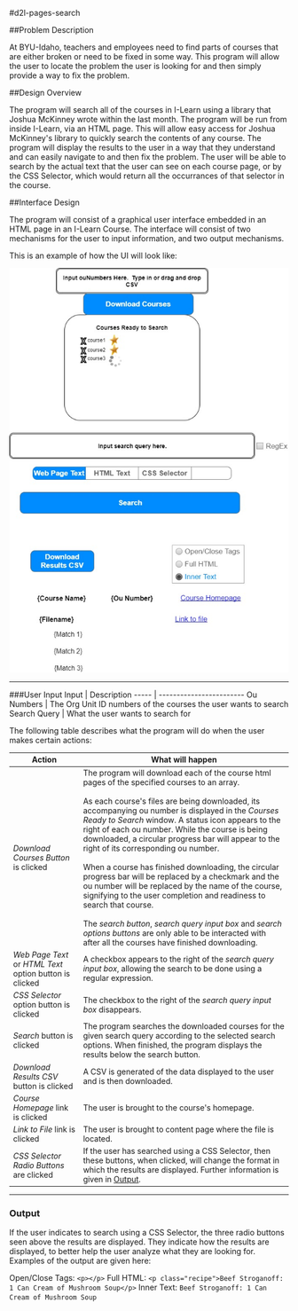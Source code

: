 #d2l-pages-search

##Problem Description

At BYU-Idaho, teachers and employees need to find parts of courses that are either broken or need to be fixed in some way.  This program will allow the user to locate the problem the user is looking for and then simply provide a way to fix the problem.

##Design Overview

The program will search all of the courses in I-Learn using a library that Joshua McKinney wrote within the last month.  The program will be run from inside I-Learn, via an HTML page.  This will allow easy access for Joshua McKinney's library to quickly search the contents of any course.  The program will display the results to the user in a way that they understand and can easily navigate to and then fix the problem.  The user will be able to search by the actual text that the user can see on each course page, or by the CSS Selector, which would return all the occurrances of that selector in the course.

##Interface Design

The program will consist of a graphical user interface embedded in an HTML page in an I-Learn Course.  The interface will consist of two mechanisms for the user to input information, and two output mechanisms.

This is an example of how the UI will look like:

![alt text](./d2l-pages-search_ui_design.jpg "UI Design Mockup")

---
###User Input
Input | Description
----- | ------------------------
Ou Numbers | The Org Unit ID numbers of the courses the user wants to search
Search Query | What the user wants to search for

The following table describes what the program will do when the user makes certain actions:

Action | What will happen
------ | -----------------------
*Download Courses Button* is clicked | The program will download each of the course html pages of the specified courses to an array.<br><br>  As each course's files are being downloaded, its accompanying ou number is displayed in the *Courses Ready to Search* window.  A status icon appears to the right of each ou number.  While the course is being downloaded, a circular progress bar will appear to the right of its corresponding ou number.<br><br>  When a course has finished downloading, the circular progress bar will be replaced by a checkmark and the ou number will be replaced by the name of the course, signifying to the user completion and readiness to search that course.<br><br>  The *search button*, *search query input box* and *search options buttons* are only able to be interacted with after all the courses have finished downloading.
*Web Page Text* or *HTML Text* option button is clicked | A checkbox appears to the right of the *search query input box*, allowing the search to be done using a regular expression.
*CSS Selector* option button is clicked | The checkbox to the right of the *search query input box* disappears.
*Search* button is clicked | The program searches the downloaded courses for the given search query according to the selected search options.  When finished, the program displays the results below the search button.
*Download Results CSV* button is clicked | A CSV is generated of the data displayed to the user and is then downloaded.
*Course Homepage* link is clicked | The user is brought to the course's homepage.
*Link to File* link is clicked | The user is brought to content page where the file is located.
*CSS Selector Radio Buttons* are clicked | If the user has searched using a CSS Selector, then these buttons, when clicked, will change the format in which the results are displayed.  Further information is given in [Output](#outputHead).

---
### <a name="outputHead"></a>Output


If the user indicates to search using a CSS Selector, the three radio buttons seen above the results are displayed.  They indicate how the results are displayed, to better help the user analyze what they are looking for.  Examples of the output are given here:

Open/Close Tags: `<p></p>`
Full HTML: `<p class="recipe">Beef Stroganoff: 1 Can Cream of Mushroom Soup</p>`
Inner Text: `Beef Stroganoff: 1 Can Cream of Mushroom Soup`

